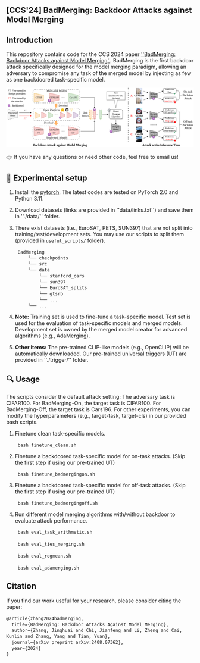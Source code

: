 ## [CCS'24] BadMerging: Backdoor Attacks against Model Merging

## Introduction

This repository contains code for the CCS 2024 paper [''BadMerging: Backdoor Attacks against Model Merging''](https://arxiv.org/pdf/2408.07362). BadMerging is the first backdoor attack specifically designed for the model merging paradigm, allowing an adversary to compromise any task of the merged model by injecting as few as one backdoored task-specific model.

![img](./asset/framework.png)

👉 If you have any questions or need other code, feel free to email us!

## 📝 Experimental setup

1. Install the [pytorch](https://pytorch.org/). The latest codes are tested on PyTorch 2.0 and Python 3.11.

2. Download datasets (links are provided in ''data/links.txt'') and save them in ''./data/'' folder. 

3. There exist datasets (i.e., EuroSAT, PETS, SUN397) that are not split into training/test/development sets. You may use our scripts to split them (provided in `useful_scripts/` folder).

        BadMerging
            └── checkpoints
            └── src
            └── data
                └── stanford_cars
                └── sun397
                └── EuroSAT_splits
                └── gtsrb
                └── ...
            └── ...

4. **Note:** Training set is used to fine-tune a task-specific model. Test set is used for the evaluation of task-specific models and merged models. Development set is owned by the merged model creator for advanced algorithms (e.g., AdaMerging).

5. **Other items:** The pre-trained CLIP-like models (e.g., OpenCLIP) will be automatically downloaded. Our pre-trained universal triggers (UT) are provided in ''./trigger/'' folder.

## 🔍 Usage

The scripts consider the default attack setting: The adversary task is CIFAR100. For BadMerging-On, the target task is CIFAR100. For BadMerging-Off, the target task is Cars196. For other experiments, you can modify the hyperparameters (e.g., target-task, target-cls) in our provided bash scripts.

1. Finetune clean task-specific models.
        
        bash finetune_clean.sh

2. Finetune a backdoored task-specific model for on-task attacks. (Skip the first step if using our pre-trained UT)
    
        bash finetune_badmergingon.sh

3. Finetune a backdoored task-specific model for off-task attacks. (Skip the first step if using our pre-trained UT)
    
        bash finetune_badmergingoff.sh

4. Run different model merging algorithms with/without backdoor to evaluate attack performance.
    
        bash eval_task_arithmetic.sh

        bash eval_ties_merging.sh

        bash eval_regmean.sh

        bash eval_adamerging.sh

## Citation
If you find our work useful for your research, please consider citing the paper:
```
@article{zhang2024badmerging,
  title={BadMerging: Backdoor Attacks Against Model Merging},
  author={Zhang, Jinghuai and Chi, Jianfeng and Li, Zheng and Cai, Kunlin and Zhang, Yang and Tian, Yuan},
  journal={arXiv preprint arXiv:2408.07362},
  year={2024}
}
```
